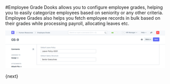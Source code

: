 <!-- add-breadcrumbs -->
#Employee Grade
Dooks allows you to configure employee grades, helping you to easily categorize employees based on seniority or any other criteria. Employee Grades also helps you fetch employee records in bulk based on their grades while processing payroll, allocating leaves etc.

<img class="screenshot" alt="Employee Grade" src="../assets/employee-grade.png">

{next}
